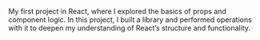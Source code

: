 My first project in React, where I explored the basics of props and component logic. In this project, I built a library and performed operations with it to deepen my understanding of React’s structure and functionality.
